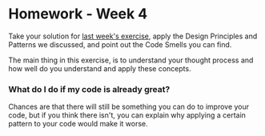 # Homework - Week 4

Take your solution for [last week's exercise](https://github.com/engwebUM/homework-week3),
apply the Design Principles and Patterns we discussed, and point out the Code
Smells you can find.

The main thing in this exercise, is to understand your thought process and how
well do you understand and apply these concepts.

### What do I do if my code is already great?

Chances are that there will still be something you can do to improve your code,
but if you think there isn't, you can explain why applying a certain pattern to
your code would make it worse.
